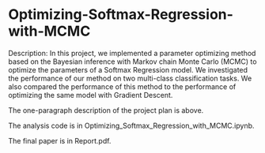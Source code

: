 # Optimizing-Softmax-Regression-with-MCMC

Description: In this project, we implemented a parameter optimizing method based on the Bayesian inference with Markov chain Monte Carlo (MCMC) to optimize the parameters of a Softmax Regression model. We investigated the performance of our method on two multi-class classification tasks. We also compared the performance of this method to the performance of optimizing the same model with Gradient Descent.

The one-paragraph description of the project plan is above.

The analysis code is in Optimizing_Softmax_Regression_with_MCMC.ipynb.

The final paper is in Report.pdf.
